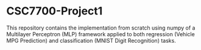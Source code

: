 # CSC7700-Project1
This repository contains the implementation from scratch using numpy of a Multilayer Perceptron (MLP) framework applied to both regression (Vehicle MPG Prediction) and classification (MNIST Digit Recognition) tasks.
